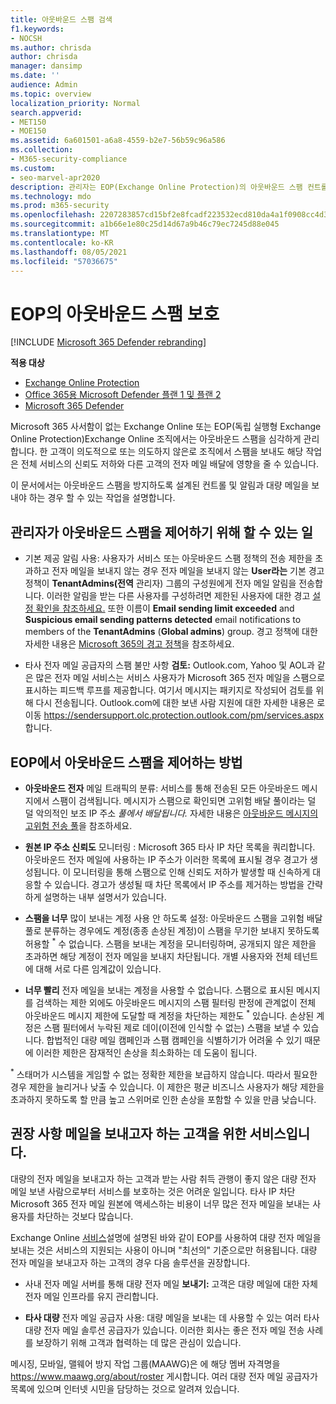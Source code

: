 ```yaml
---
title: 아웃바운드 스팸 검색
f1.keywords:
- NOCSH
ms.author: chrisda
author: chrisda
manager: dansimp
ms.date: ''
audience: Admin
ms.topic: overview
localization_priority: Normal
search.appverid:
- MET150
- MOE150
ms.assetid: 6a601501-a6a8-4559-b2e7-56b59c96a586
ms.collection:
- M365-security-compliance
ms.custom:
- seo-marvel-apr2020
description: 관리자는 EOP(Exchange Online Protection)의 아웃바운드 스팸 컨트롤과 대량 메일을 보내야 하는 경우 어떻게 해야 하는지 알 수 있습니다.
ms.technology: mdo
ms.prod: m365-security
ms.openlocfilehash: 2207283857cd15bf2e8fcadf223532ecd810da4a1f0908cc4d391b7aee89263b
ms.sourcegitcommit: a1b66e1e80c25d14d67a9b46c79ec7245d88e045
ms.translationtype: MT
ms.contentlocale: ko-KR
ms.lasthandoff: 08/05/2021
ms.locfileid: "57036675"
---
```

# <a name="outbound-spam-protection-in-eop"></a>EOP의 아웃바운드 스팸 보호

[!INCLUDE [Microsoft 365 Defender rebranding](../includes/microsoft-defender-for-office.md)]

**적용 대상**
- [Exchange Online Protection](exchange-online-protection-overview.md)
- [Office 365용 Microsoft Defender 플랜 1 및 플랜 2](defender-for-office-365.md)
- [Microsoft 365 Defender](../defender/microsoft-365-defender.md)

Microsoft 365 사서함이 없는 Exchange Online 또는 EOP(독립 실행형 Exchange Online Protection)Exchange Online 조직에서는 아웃바운드 스팸을 심각하게 관리합니다. 한 고객이 의도적으로 또는 의도하지 않은로 조직에서 스팸을 보내도 해당 작업은 전체 서비스의 신뢰도 저하와 다른 고객의 전자 메일 배달에 영향을 줄 수 있습니다.

이 문서에서는 아웃바운드 스팸을 방지하도록 설계된 컨트롤 및 알림과 대량 메일을 보내야 하는 경우 할 수 있는 작업을 설명합니다.

## <a name="what-admins-can-do-to-control-outbound-spam"></a>관리자가 아웃바운드 스팸을 제어하기 위해 할 수 있는 일

- 기본 제공 알림 사용: 사용자가 서비스 또는 아웃바운드 [](configure-the-outbound-spam-policy.md) 스팸 정책의 전송 제한을 초과하고 전자 메일을 보내지 않는 경우 전자 메일을 보내지 않는 **User라는** 기본 경고 정책이 **TenantAdmins(전역** 관리자) 그룹의 구성원에게 전자 메일 알림을 전송합니다.  [](/office365/servicedescriptions/exchange-online-service-description/exchange-online-limits#sending-limits-across-office-365-options)  이러한 알림을 받는 다른 사용자를 구성하려면 제한된 사용자에 대한 경고 [설정 확인을 참조하세요.](removing-user-from-restricted-users-portal-after-spam.md#verify-the-alert-settings-for-restricted-users) 또한 이름이 **Email sending limit exceeded** and **Suspicious email sending patterns detected** email notifications to members of the **TenantAdmins** (**Global admins**) group. 경고 정책에 대한 자세한 내용은 [Microsoft 365의 경고 정책](../../compliance/alert-policies.md)을 참조하세요.

- 타사 전자 메일 공급자의 스팸 불만 사항 **검토:** Outlook.com, Yahoo 및 AOL과 같은 많은 전자 메일 서비스는 서비스 사용자가 Microsoft 365 전자 메일을 스팸으로 표시하는 피드백 루프를 제공합니다. 여기서 메시지는 패키지로 작성되어 검토를 위해 다시 전송됩니다. Outlook.com에 대한 보낸 사람 지원에 대한 자세한 내용은 로 이동 <https://sendersupport.olc.protection.outlook.com/pm/services.aspx> 합니다.

## <a name="how-eop-controls-outbound-spam"></a>EOP에서 아웃바운드 스팸을 제어하는 방법

- **아웃바운드 전자** 메일 트래픽의 분류: 서비스를 통해 전송된 모든 아웃바운드 메시지에서 스팸이 검색됩니다. 메시지가 스팸으로 확인되면 고위험 배달 풀이라는 덜 덜 악의적인 보조 IP 주소 _풀에서 배달됩니다._ 자세한 내용은 [아웃바운드 메시지의 고위험 전송 풀](high-risk-delivery-pool-for-outbound-messages.md)을 참조하세요.

- **원본 IP 주소 신뢰도** 모니터링 : Microsoft 365 타사 IP 차단 목록을 쿼리합니다. 아웃바운드 전자 메일에 사용하는 IP 주소가 이러한 목록에 표시될 경우 경고가 생성됩니다. 이 모니터링을 통해 스팸으로 인해 신뢰도 저하가 발생할 때 신속하게 대응할 수 있습니다. 경고가 생성될 때 차단 목록에서 IP 주소를 제거하는 방법을 간략하게 설명하는 내부 설명서가 있습니다.

- **스팸을 너무** 많이 보내는 계정 사용 안 하도록 설정: 아웃바운드 스팸을 고위험 배달 풀로 분류하는 경우에도 계정(종종 손상된 계정)이 스팸을 무기한 보내지 못하도록 허용할 <sup>\*</sup> 수 없습니다. 스팸을 보내는 계정을 모니터링하며, 공개되지 않은 제한을 초과하면 해당 계정이 전자 메일을 보내지 차단됩니다. 개별 사용자와 전체 테넌트에 대해 서로 다른 임계값이 있습니다.

- **너무 빨리** 전자 메일을 보내는 계정을 사용할 수 없습니다. 스팸으로 표시된 메시지를 검색하는 제한 외에도 아웃바운드 메시지의 스팸 필터링 판정에 관계없이 전체 아웃바운드 메시지 제한에 도달할 때 계정을 차단하는 제한도 <sup>\*</sup> 있습니다. 손상된 계정은 스팸 필터에서 누락된 제로 데이(이전에 인식할 수 없는) 스팸을 보낼 수 있습니다. 합법적인 대량 메일 캠페인과 스팸 캠페인을 식별하기가 어려울 수 있기 때문에 이러한 제한은 잠재적인 손상을 최소화하는 데 도움이 됩니다.

<sup>\*</sup> 스태머가 시스템을 게임할 수 없는 정확한 제한을 보급하지 않습니다. 따라서 필요한 경우 제한을 늘리거나 낮출 수 있습니다. 이 제한은 평균 비즈니스 사용자가 해당 제한을 초과하지 못하도록 할 만큼 높고 스위머로 인한 손상을 포함할 수 있을 만큼 낮습니다.

## <a name="recommendations-for-customers-who-want-to-send-mass-mailings-through-eop"></a>권장 사항 메일을 보내고자 하는 고객을 위한 서비스입니다.

대량의 전자 메일을 보내고자 하는 고객과 받는 사람 취득 관행이 좋지 않은 대량 전자 메일 보낸 사람으로부터 서비스를 보호하는 것은 어려운 일입니다. 타사 IP 차단 Microsoft 365 전자 메일 원본에 액세스하는 비용이 너무 많은 전자 메일을 보내는 사용자를 차단하는 것보다 많습니다.

Exchange Online [서비스](/office365/servicedescriptions/exchange-online-service-description/exchange-online-limits)설명에 설명된 바와 같이 EOP를 사용하여 대량 전자 메일을 보내는 것은 서비스의 지원되는 사용이 아니며 "최선의" 기준으로만 허용됩니다. 대량 전자 메일을 보내고자 하는 고객의 경우 다음 솔루션을 권장합니다.

- 사내 전자 메일 서버를 통해 대량 전자 메일 **보내기:** 고객은 대량 메일에 대한 자체 전자 메일 인프라를 유지 관리합니다.

- **타사 대량** 전자 메일 공급자 사용: 대량 메일을 보내는 데 사용할 수 있는 여러 타사 대량 전자 메일 솔루션 공급자가 있습니다. 이러한 회사는 좋은 전자 메일 전송 사례를 보장하기 위해 고객과 협력하는 데 많은 관심이 있습니다.

메시징, 모바일, 맬웨어 방지 작업 그룹(MAAWG)은 에 해당 멤버 자격명을 <https://www.maawg.org/about/roster> 게시합니다. 여러 대량 전자 메일 공급자가 목록에 있으며 인터넷 시민을 담당하는 것으로 알려져 있습니다.
